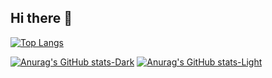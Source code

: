 ## Hi there 👋

<!--
**rax0609/rax0609** is a ✨ _special_ ✨ repository because its `README.md` (this file) appears on your GitHub profile.

Here are some ideas to get you started:

- 🔭 I’m currently working on ...
- 🌱 I’m currently learning ...
- 👯 I’m looking to collaborate on ...
- 🤔 I’m looking for help with ...
- 💬 Ask me about ...
- 📫 How to reach me: ...
- 😄 Pronouns: ...
- ⚡ Fun fact: ...
-->

[![Top Langs](https://github-readme-stats.vercel.app/api/top-langs/?username=rax0609)](https://github.com/anuraghazra/github-readme-stats)

[![Anurag's GitHub stats-Dark](https://github-readme-stats.vercel.app/api?username=rax0609&show_icons=true&theme=dark#gh-dark-mode-only)](https://github.com/anuraghazra/github-readme-stats#gh-dark-mode-only)
[![Anurag's GitHub stats-Light](https://github-readme-stats.vercel.app/api?username=rax0609&show_icons=true&theme=default#gh-light-mode-only)](https://github.com/anuraghazra/github-readme-stats#gh-light-mode-only)
